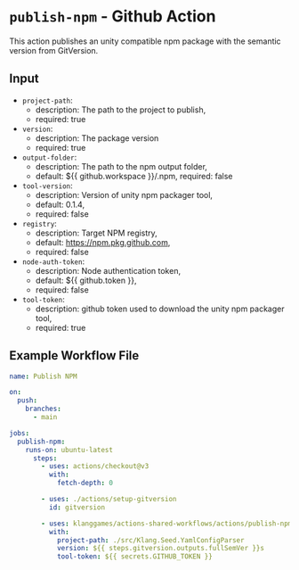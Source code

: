 # `publish-npm` - **Github Action**

This action publishes an unity compatible npm package with the semantic version from GitVersion.

## Input

* `project-path`:
  * description: The path to the project to publish,
  * required: true
* `version`:
  * description: The package version
  * required: true
* `output-folder`:
  * description: The path to the npm output folder,
  * default: ${{ github.workspace }}/.npm,
    required: false
* `tool-version`:
  * description: Version of unity npm packager tool,
  * default: 0.1.4,
  * required: false
* `registry`:
  * description: Target NPM registry,
  * default: <https://npm.pkg.github.com>,
  * required: false
* `node-auth-token`:
  * description: Node authentication token,
  * default: ${{ github.token }},
  * required: false
* `tool-token`:
  * description: github token used to download the unity npm packager tool,
  * required: true

## Example Workflow File

```yaml
name: Publish NPM

on:
  push:
    branches:
      - main

jobs:
  publish-npm:
    runs-on: ubuntu-latest
      steps:
        - uses: actions/checkout@v3
          with:
            fetch-depth: 0

        - uses: ./actions/setup-gitversion
          id: gitversion

        - uses: klanggames/actions-shared-workflows/actions/publish-npm@v3
          with:
            project-path: ./src/Klang.Seed.YamlConfigParser
            version: ${{ steps.gitversion.outputs.fullSemVer }}s
            tool-token: ${{ secrets.GITHUB_TOKEN }}
```
